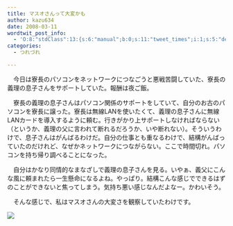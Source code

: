 ```yaml
---
title: マスオさんって大変かも
author: kazu634
date: 2008-03-11
wordtwit_post_info:
  - 'O:8:"stdClass":13:{s:6:"manual";b:0;s:11:"tweet_times";i:1;s:5:"delay";i:0;s:7:"enabled";i:1;s:10:"separation";s:2:"60";s:7:"version";s:3:"3.7";s:14:"tweet_template";b:0;s:6:"status";i:2;s:6:"result";a:0:{}s:13:"tweet_counter";i:2;s:13:"tweet_log_ids";a:1:{i:0;i:3807;}s:9:"hash_tags";a:0:{}s:8:"accounts";a:1:{i:0;s:7:"kazu634";}}'
categories:
  - つれづれ

---
```

<div class="section">
<p>
    　今日は寮長のパソコンをネットワークにつなごうと悪戦苦闘していた、寮長の義理の息子さんをサポートしていた。報酬は夜ご飯。
</p>
  
<p>
    　寮長の義理の息子さんはパソコン関係のサポートをしていて、自分のお古のパソコンを寮長に譲った。寮長は無線LANを使いたくて、義理の息子さんに無線LANカードを導入するように頼む。行きがかり上サポートしなければならない（というか、義理の父に言われて断れるだろうか、いや断れない）。そういうわけで、息子さんはがんばるわけだ。自分の仕事とも重なるわけで、結構がんばっていたのだけれど、なぜかネットワークにつながらない。ここで時間切れ。パソコンを持ち帰り調べることになった。
</p>
  
<p>
    　自分はかなり同情的なまなざしで義理の息子さんを見る。いやぁ、義父にこんな風に頼まれたら一生懸命になるよね。やっぱり。結構こんな感じでできるはずのことができないと焦ってしまう。気持ち悪い感じなんだよなー。かわいそう。
</p>
  
<p>
    　そんな感じで、私はマスオさんの大変さを観察していたわけです。
</p>
  
<p>
<center>
</center>
</p>
  
<p>
<a href="http://flickr.com/photos/branchiopoda/1158931352/" onclick="__gaTracker('send', 'event', 'outbound-article', 'http://flickr.com/photos/branchiopoda/1158931352/', '');" title="波平"><img src="http://farm2.static.flickr.com/1181/1158931352_2749765171_m.jpg" /></a>
</p></p>
</div>
